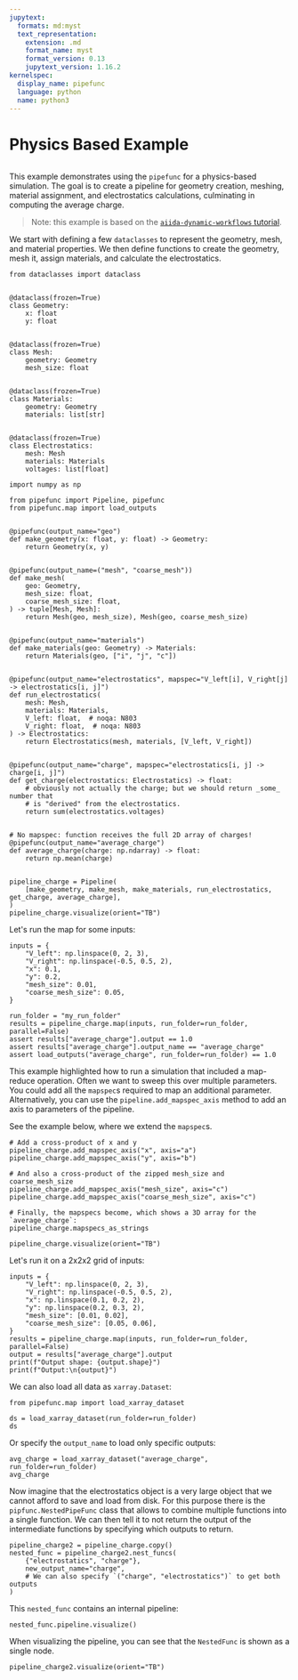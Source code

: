 ```yaml
---
jupytext:
  formats: md:myst
  text_representation:
    extension: .md
    format_name: myst
    format_version: 0.13
    jupytext_version: 1.16.2
kernelspec:
  display_name: pipefunc
  language: python
  name: python3
---
```


# Physics Based Example

```{uvtip}
```

This example demonstrates using the `pipefunc` for a physics-based simulation. The goal is to create a pipeline for geometry creation, meshing, material assignment, and electrostatics calculations, culminating in computing the average charge.

> Note: this example is based on the [`aiida-dynamic-workflows` tutorial](https://github.com/microsoft/aiida-dynamic-workflows/blob/4d452ed3be4192dc5b2c8f40690f82c3afcaa7a8/examples/02-workflows.md).

We start with defining a few `dataclasses` to represent the geometry, mesh, and material properties. We then define functions to create the geometry, mesh it, assign materials, and calculate the electrostatics.

```{code-cell} ipython3
from dataclasses import dataclass


@dataclass(frozen=True)
class Geometry:
    x: float
    y: float


@dataclass(frozen=True)
class Mesh:
    geometry: Geometry
    mesh_size: float


@dataclass(frozen=True)
class Materials:
    geometry: Geometry
    materials: list[str]


@dataclass(frozen=True)
class Electrostatics:
    mesh: Mesh
    materials: Materials
    voltages: list[float]
```

```{code-cell} ipython3
import numpy as np

from pipefunc import Pipeline, pipefunc
from pipefunc.map import load_outputs


@pipefunc(output_name="geo")
def make_geometry(x: float, y: float) -> Geometry:
    return Geometry(x, y)


@pipefunc(output_name=("mesh", "coarse_mesh"))
def make_mesh(
    geo: Geometry,
    mesh_size: float,
    coarse_mesh_size: float,
) -> tuple[Mesh, Mesh]:
    return Mesh(geo, mesh_size), Mesh(geo, coarse_mesh_size)


@pipefunc(output_name="materials")
def make_materials(geo: Geometry) -> Materials:
    return Materials(geo, ["i", "j", "c"])


@pipefunc(output_name="electrostatics", mapspec="V_left[i], V_right[j] -> electrostatics[i, j]")
def run_electrostatics(
    mesh: Mesh,
    materials: Materials,
    V_left: float,  # noqa: N803
    V_right: float,  # noqa: N803
) -> Electrostatics:
    return Electrostatics(mesh, materials, [V_left, V_right])


@pipefunc(output_name="charge", mapspec="electrostatics[i, j] -> charge[i, j]")
def get_charge(electrostatics: Electrostatics) -> float:
    # obviously not actually the charge; but we should return _some_ number that
    # is "derived" from the electrostatics.
    return sum(electrostatics.voltages)


# No mapspec: function receives the full 2D array of charges!
@pipefunc(output_name="average_charge")
def average_charge(charge: np.ndarray) -> float:
    return np.mean(charge)


pipeline_charge = Pipeline(
    [make_geometry, make_mesh, make_materials, run_electrostatics, get_charge, average_charge],
)
pipeline_charge.visualize(orient="TB")
```

Let's run the map for some inputs:

```{code-cell} ipython3
inputs = {
    "V_left": np.linspace(0, 2, 3),
    "V_right": np.linspace(-0.5, 0.5, 2),
    "x": 0.1,
    "y": 0.2,
    "mesh_size": 0.01,
    "coarse_mesh_size": 0.05,
}

run_folder = "my_run_folder"
results = pipeline_charge.map(inputs, run_folder=run_folder, parallel=False)
assert results["average_charge"].output == 1.0
assert results["average_charge"].output_name == "average_charge"
assert load_outputs("average_charge", run_folder=run_folder) == 1.0
```

This example highlighted how to run a simulation that included a map-reduce operation.
Often we want to sweep this over multiple parameters.
You could add all the `mapspec`s required to map an additional parameter.
Alternatively, you can use the `pipeline.add_mapspec_axis` method to add an axis to parameters of the pipeline.

See the example below, where we extend the `mapspec`s.

```{code-cell} ipython3
# Add a cross-product of x and y
pipeline_charge.add_mapspec_axis("x", axis="a")
pipeline_charge.add_mapspec_axis("y", axis="b")

# And also a cross-product of the zipped mesh_size and coarse_mesh_size
pipeline_charge.add_mapspec_axis("mesh_size", axis="c")
pipeline_charge.add_mapspec_axis("coarse_mesh_size", axis="c")

# Finally, the mapspecs become, which shows a 3D array for the `average_charge`:
pipeline_charge.mapspecs_as_strings
```

```{code-cell} ipython3
pipeline_charge.visualize(orient="TB")
```

Let's run it on a 2x2x2 grid of inputs:

```{code-cell} ipython3
inputs = {
    "V_left": np.linspace(0, 2, 3),
    "V_right": np.linspace(-0.5, 0.5, 2),
    "x": np.linspace(0.1, 0.2, 2),
    "y": np.linspace(0.2, 0.3, 2),
    "mesh_size": [0.01, 0.02],
    "coarse_mesh_size": [0.05, 0.06],
}
results = pipeline_charge.map(inputs, run_folder=run_folder, parallel=False)
output = results["average_charge"].output
print(f"Output shape: {output.shape}")
print(f"Output:\n{output}")
```

We can also load all data as `xarray.Dataset`:

```{code-cell} ipython3
from pipefunc.map import load_xarray_dataset

ds = load_xarray_dataset(run_folder=run_folder)
ds
```

Or specify the `output_name` to load only specific outputs:

```{code-cell} ipython3
avg_charge = load_xarray_dataset("average_charge", run_folder=run_folder)
avg_charge
```

Now imagine that the electrostatics object is a very large object that we cannot afford to save and load from disk.
For this purpose there is the `pipfunc.NestedPipeFunc` class that allows to combine multiple functions into a single function. We can then tell it to not return the output of the intermediate functions by specifying which outputs to return.

```{code-cell} ipython3
pipeline_charge2 = pipeline_charge.copy()
nested_func = pipeline_charge2.nest_funcs(
    {"electrostatics", "charge"},
    new_output_name="charge",
    # We can also specify `("charge", "electrostatics")` to get both outputs
)
```

This `nested_func` contains an internal pipeline:

```{code-cell} ipython3
nested_func.pipeline.visualize()
```

When visualizing the pipeline, you can see that the `NestedFunc` is shown as a single node.

```{code-cell} ipython3
pipeline_charge2.visualize(orient="TB")
```
